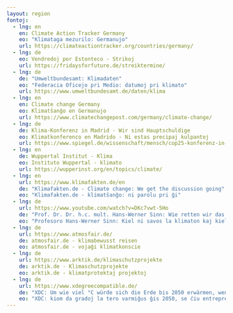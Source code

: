 ```yaml
---
layout: region
fontoj:
  - lng: en
    en: Climate Action Tracker Germany
    eo: "Klimataga mezurilo: Germanujo"
    url: https://climateactiontracker.org/countries/germany/
  - lng: de
    eo: Vendredoj por Estonteco - Strikoj
    url: https://fridaysforfuture.de/streiktermine/
  - lng: de
    de: "Umweltbundesamt: Klimadaten"
    eo: "Federacia Oficejo pri Medio: datumoj pri klimato"
    url: https://www.umweltbundesamt.de/daten/klima
  - lng: en
    en: Climate change Germany
    eo: Klimatŝanĝo en Germanujo
    url: https://www.climatechangepost.com/germany/climate-change/
  - lng: de
    de: Klima-Konferenz in Madrid - Wir sind Hauptschuldige
    eo: Klimatkonferenco en Madrido - Ni estas precipaj kulpantoj
    url: https://www.spiegel.de/wissenschaft/mensch/cop25-konferenz-in-madrid-der-selbstbetrug-der-klima-kolonialisten-a-1300125.html
  - lng: en
    de: Wuppertal Institut - Klima
    eo: Instituto Wuppertal - klimato
    url: https://wupperinst.org/en/topics/climate/
  - lng: en
    url: https://www.klimafakten.de/en
    de: "Klimafakten.de - Climate change: We get the discussion going"
    eo: "Klimafakten.de - klimatŝanĝo: ni parolu pri ĝi"
  - lng: de
    url: https://www.youtube.com/watch?v=DKc7vwt-5Ho
    de: "Prof. Dr. Dr. h.c. mult. Hans-Werner Sinn: Wie retten wir das Klima und wie nicht?"
    eo: "Profesoro Hans-Werner Sinn: Kiel ni savos la klimaton kaj kiel ne?"
  - lng: de
    url: https://www.atmosfair.de/
    de: atmosfair.de - klimabewusst reisen
    eo: atmosfair.de - vojaĝi klimatkonscie
  - lng: de
    url: https://www.arktik.de/klimaschutzprojekte
    de: arktik.de - Klimaschutzprojekte
    eo: arktik.de - klimatprotektaj projektoj
  - lng: de
    url: https://www.xdegreecompatible.de/
    de: "XDC: Um wie viel °C würde sich die Erde bis 2050 erwärmen, wenn jedes Unternehmen so emissionsintensiv wirtschaften würde, wie ..."
    eo: "XDC: kiom da gradoj la tero varmiĝus ĝis 2050, se ĉiu entrepreno emisius tiom, kiel..."
---
```

